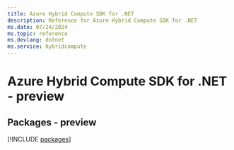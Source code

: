 ```yaml
---
title: Azure Hybrid Compute SDK for .NET
description: Reference for Azure Hybrid Compute SDK for .NET
ms.date: 07/24/2024
ms.topic: reference
ms.devlang: dotnet
ms.service: hybridcompute
---
```

# Azure Hybrid Compute SDK for .NET - preview
## Packages - preview
[!INCLUDE [packages](hybrid-compute-index.md)]